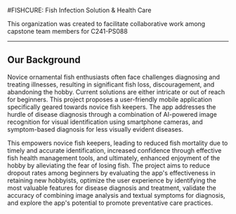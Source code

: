 #FISHCURE: Fish Infection Solution & Health Care

This organization was created to facilitate collaborative work among capstone team members for C241-PS088

---
## Our Background 
Novice ornamental fish enthusiasts often face challenges diagnosing and treating illnesses, resulting in significant fish loss, discouragement, and abandoning the hobby. Current solutions are either intricate or out of reach for beginners. This project proposes a user-friendly mobile application specifically geared towards novice fish keepers. The app addresses the hurdle of disease diagnosis through a combination of AI-powered image recognition for visual identification using smartphone cameras, and symptom-based diagnosis for less visually evident diseases. 

This empowers novice fish keepers, leading to reduced fish mortality due to timely and accurate identification, increased confidence through effective fish health management tools, and ultimately, enhanced enjoyment of the hobby by alleviating the fear of losing fish. The project aims to reduce dropout rates among beginners by evaluating the app's effectiveness in retaining new hobbyists, optimize the user experience by identifying the most valuable features for disease diagnosis and treatment, validate the accuracy of combining image analysis and textual symptoms for diagnosis, and explore the app's potential to promote preventative care practices.
